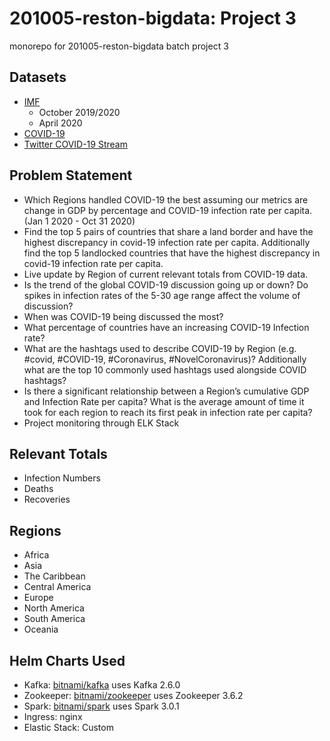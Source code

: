# 201005-reston-bigdata: Project 3
monorepo for 201005-reston-bigdata batch project 3

## Datasets
- [IMF](https://www.imf.org/en/Publications/SPROLLS/world-economic-outlook-databases#sort=%40imfdate%20descending)
  - October 2019/2020
  - April 2020
- [COVID-19](https://ourworldindata.org/coronavirus-source-data)
- [Twitter COVID-19 Stream](https://developer.twitter.com/en/docs/labs/covid19-stream/overview)

## Problem Statement
- Which Regions handled COVID-19 the best assuming our metrics are change in GDP by percentage and COVID-19 infection rate per capita. (Jan 1 2020 - Oct
31 2020)
- Find the top 5 pairs of countries that share a land border and have the highest discrepancy in covid-19 infection rate per capita. Additionally find the top 5
landlocked countries that have the highest discrepancy in covid-19 infection rate per capita.
- Live update by Region of current relevant totals from COVID-19 data.
- Is the trend of the global COVID-19 discussion going up or down? Do spikes in infection rates of the 5-30 age range affect the volume of discussion?
- When was COVID-19 being discussed the most?
- What percentage of countries have an increasing COVID-19 Infection rate?
- What are the hashtags used to describe COVID-19 by Region (e.g. #covid, #COVID-19, #Coronavirus, #NovelCoronavirus)? Additionally what are the top 10
commonly used hashtags used alongside COVID hashtags?
- Is there a significant relationship between a Region’s cumulative GDP and Infection Rate per capita? What is the average amount of time it took for each region
to reach its first peak in infection rate per capita?
- Project monitoring through ELK Stack


## Relevant Totals
- Infection Numbers
- Deaths
- Recoveries

## Regions
- Africa
- Asia
- The Caribbean
- Central America
- Europe
- North America
- South America
- Oceania

## Helm Charts Used
- Kafka: [bitnami/kafka](https://artifacthub.io/packages/helm/bitnami/kafka) uses Kafka 2.6.0
- Zookeeper: [bitnami/zookeeper](https://artifacthub.io/packages/helm/bitnami/zookeeper) uses Zookeeper 3.6.2
- Spark: [bitnami/spark](https://artifacthub.io/packages/helm/bitnami/spark) uses Spark 3.0.1
- Ingress: nginx
- Elastic Stack: Custom
